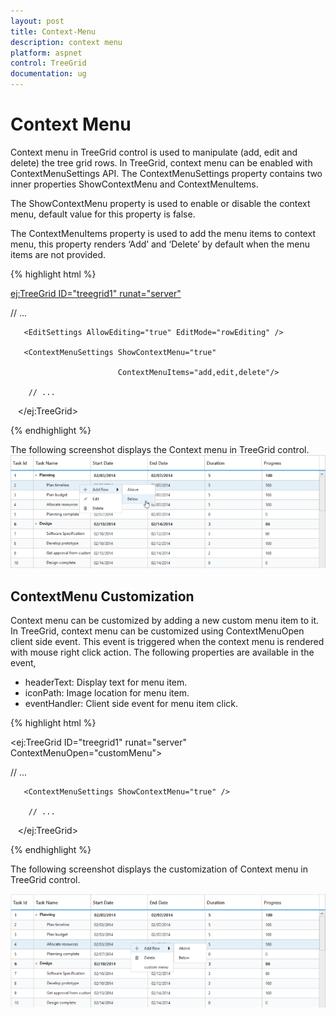 ```yaml
---
layout: post
title: Context-Menu
description: context menu
platform: aspnet
control: TreeGrid
documentation: ug
---
```


# Context Menu

Context menu in TreeGrid control is used to manipulate (add, edit and delete) the tree grid rows. In TreeGrid, context menu can be enabled with ContextMenuSettings API. The ContextMenuSettings property contains two inner properties ShowContextMenu and ContextMenuItems.

The ShowContextMenu property is used to enable or disable the context menu, default value for this property is false.

The ContextMenuItems property is used to add the menu items to context menu, this property renders ‘Add’ and ‘Delete’ by default when the menu items are not provided.







{% highlight html %}

<ej:TreeGrid ID="treegrid1" runat="server">

// ...

       <EditSettings AllowEditing="true" EditMode="rowEditing" />

       <ContextMenuSettings ShowContextMenu="true" 

                            ContextMenuItems="add,edit,delete"/>

        // ...

   </ej:TreeGrid>





{% endhighlight %}



The following screenshot displays the Context menu in TreeGrid control.
![D:/IMG_28112014_150551.png](Context-Menu_images/Context-Menu_img1.png)  


## ContextMenu Customization

Context menu can be customized by adding a new custom menu item to it. In TreeGrid, context menu can be customized using ContextMenuOpen client side event. This event is triggered when the context menu is rendered with mouse right click action. The following properties are available in the event,

* headerText: Display text for menu item.
* iconPath: Image location for menu item.
* eventHandler: Client side event for menu item click.







{% highlight html %}



<ej:TreeGrid ID="treegrid1" runat="server" ContextMenuOpen="customMenu">

// ...

       <ContextMenuSettings ShowContextMenu="true" />

        // ...

   </ej:TreeGrid>



<script type=”text/javascript”>

  function customMenu( args )

{

   args.contextMenuItems.push(

   {

      headerText: "customMenu",

   iconPath: “url(…/images/custommenu.png)”,

   eventHandler: customMenuClick,

   }

   );

}

  function customMenuClick( args )

  {

        // ...     

     // ...     

  }

</script>







{% endhighlight %}



The following screenshot displays the customization of Context menu in TreeGrid control.

 ![](Context-Menu_images/Context-Menu_img2.png)  








